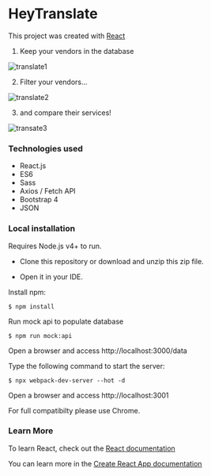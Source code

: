 # HeyTranslate


This project was created with [React](https://reactjs.org/)

1. Keep your vendors in the database

![translate1](https://user-images.githubusercontent.com/43447293/68397191-0ed61780-0173-11ea-94cc-b792a66be73a.JPG)

2. Filter your vendors...

![translate2](https://user-images.githubusercontent.com/43447293/68397326-4ba20e80-0173-11ea-9d70-405d52146160.JPG)

3. and compare their services!

![transate3](https://user-images.githubusercontent.com/43447293/68397380-67a5b000-0173-11ea-8869-caeb4ffea4e2.JPG)



### Technologies used

* React.js
* ES6
* Sass
* Axios / Fetch API
* Bootstrap 4
* JSON


### Local installation

Requires Node.js v4+ to run.


* Clone this repository or download and unzip this zip file.

* Open it in your IDE.

Install npm:

```
$ npm install
```

Run mock api to populate database

```
$ npm run mock:api
```
Open a browser and access http://localhost:3000/data


Type the following command to start the server:

```
$ npx webpack-dev-server --hot -d
```

Open a browser and access http://localhost:3001

For full compatibilty please use Chrome.

### Learn More

To learn React, check out the [React documentation](https://reactjs.org/)

You can learn more in the [Create React App documentation](https://create-react-app.dev/docs/getting-started)
